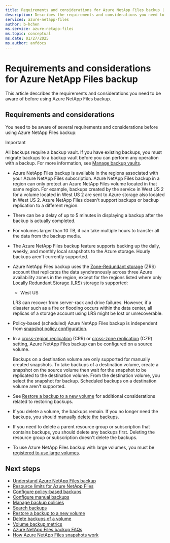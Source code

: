 ```yaml
---
title: Requirements and considerations for Azure NetApp Files backup | Microsoft Docs
description: Describes the requirements and considerations you need to be aware of before using Azure NetApp Files backup.
services: azure-netapp-files
author: b-hchen
ms.service: azure-netapp-files
ms.topic: conceptual
ms.date: 01/27/2025
ms.author: anfdocs
---
```

# Requirements and considerations for Azure NetApp Files backup 

This article describes the requirements and considerations you need to be aware of before using Azure NetApp Files backup.

## Requirements and considerations

You need to be aware of several requirements and considerations before using Azure NetApp Files backup: 

>[!IMPORTANT]
>All backups require a backup vault. If you have existing backups, you must migrate backups to a backup vault before you can perform any operation with a backup. For more information, see [Manage backup vaults](backup-vault-manage.md).

* Azure NetApp Files backup is available in the regions associated with your Azure NetApp Files subscription. 
Azure NetApp Files backup in a region can only protect an Azure NetApp Files volume located in that same region. For example, backups created by the service in West US 2 for a volume located in West US 2 are sent to Azure storage also located in West US 2. Azure NetApp Files doesn't support backups or backup replication to a different region.  

* There can be a delay of up to 5 minutes in displaying a backup after the backup is actually completed.

* For volumes larger than 10 TB, it can take multiple hours to transfer all the data from the backup media.

* The Azure NetApp Files backup feature supports backing up the daily, weekly, and monthly local snapshots to the Azure storage. Hourly backups aren't currently supported.

* Azure NetApp Files backup uses the [Zone-Redundant storage](../storage/common/storage-redundancy.md#redundancy-in-the-primary-region) (ZRS) account that replicates the data synchronously across three Azure availability zones in the region, except for the regions listed where only [Locally Redundant Storage (LRS)](../storage/common/storage-redundancy.md#redundancy-in-the-primary-region) storage is supported:   

    * West US   

    LRS can recover from server-rack and drive failures. However, if a disaster such as a fire or flooding occurs within the data center, all replicas of a storage account using LRS might be lost or unrecoverable. 

* Policy-based (scheduled) Azure NetApp Files backup is independent from [snapshot policy configuration](azure-netapp-files-manage-snapshots.md).

* In a [cross-region replication](cross-region-replication-introduction.md) (CRR) or [cross-zone replication](cross-zone-replication-introduction.md) (CZR) setting, Azure NetApp Files backup can be configured on a source volume. 

    Backups on a destination volume are only supported for manually created snapshots. To take backups of a destination volume, create a snapshot on the source volume then wait for the snapshot to be replicated to the destination volume. From the destination volume, you select the snapshot for backup. Scheduled backups on a destination volume aren't supported.

* See [Restore a backup to a new volume](backup-restore-new-volume.md) for additional considerations related to restoring backups.

* If you delete a volume, the backups remain. If you no longer need the backups, you should [manually delete the backups](backup-delete.md).

* If you need to delete a parent resource group or subscription that contains backups, you should delete any backups first. Deleting the resource group or subscription doesn't delete the backups.

* To use Azure NetApp Files backup with large volumes, you must be [registered to use large volumes](large-volumes-requirements-considerations.md).  

## Next steps

* [Understand Azure NetApp Files backup](backup-introduction.md)
* [Resource limits for Azure NetApp Files](azure-netapp-files-resource-limits.md)
* [Configure policy-based backups](backup-configure-policy-based.md)
* [Configure manual backups](backup-configure-manual.md)
* [Manage backup policies](backup-manage-policies.md)
* [Search backups](backup-search.md)
* [Restore a backup to a new volume](backup-restore-new-volume.md)
* [Delete backups of a volume](backup-delete.md)
* [Volume backup metrics](azure-netapp-files-metrics.md#volume-backup-metrics)
* [Azure NetApp Files backup FAQs](faq-backup.md)
* [How Azure NetApp Files snapshots work](snapshots-introduction.md)

